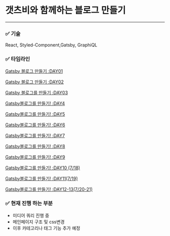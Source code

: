 # 갯츠비와 함께하는 블로그 만들기

---

### ✅ 기술

React, Styled-Component,Gatsby, GraphiQL

### ✅ 타임라인

[Gatsby 블로그 만들기 :DAY01](https://www.notion.so/Gatsby-DAY01-19a47efbf92246f3a0ce9dcae3374d9c)

[Gatsby 블로그 만들기 :DAY02 ](https://www.notion.so/Gatsby-DAY02-4166db7b609949298d7bff0aed31ee9e)

[Gatsby 블로그를 만들기 :DAY03 ](https://www.notion.so/Gatsby-DAY03-8d7056904fe443889255d3195e9fc743)

[Gatsby블로그를 만들기! :DAY4](https://www.notion.so/Gatsby-DAY4-f3dc2ba1322b477e8259d53d47ba4c6a)

[Gatsby블로그를 만들기! :DAY5](https://www.notion.so/Gatsby-DAY5-5acc6d1c6dc14021b1a3dac99d2b6fce)

[Gatsby블로그를 만들기! :DAY6](https://www.notion.so/Gatsby-DAY6-35f30d08421e426dbcbeb066488f1683)

[Gatsby블로그를 만들기! :DAY7](https://www.notion.so/Gatsby-DAY7-1aa6925f2aff42c0bf6f8601ea9ea8fa)

[Gatsby블로그를 만들기! :DAY8](https://www.notion.so/Gatsby-DAY8-b6377aa697444929aee8856767a30206)

[Gatsby블로그를 만들기! :DAY9](https://www.notion.so/Gatsby-DAY9-cd0e0426a9c74e6b940bfcc13bb59af3)

[Gatsby블로그를 만들기! :DAY10 (7/18)](https://www.notion.so/Gatsby-DAY10-7-18-7549956f883440f5a1afaf3e6467d2a3)

[Gatsby블로그를 만들기! :DAY11(7/19) ](https://www.notion.so/Gatsby-DAY11-7-19-6cf0d48223c9451fa74b203d17dc8f97)

[Gatsby블로그를 만들기! :DAY12-13(7/20-21) ](https://hellojisoo.notion.site/Gatsby-DAY12-13-7-20-21-4409c3d7314547db96f95751e5e304ee)

### ✅ 현재 진행 하는 부분

- 미디어 쿼리 진행 중
- 메인페이지 구조 및 css변경
- 이후 카테고리나 태그 기능 추가 예정
